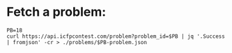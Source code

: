 # Fetch a problem:

```ShellSession
PB=18
curl https://api.icfpcontest.com/problem?problem_id=$PB | jq '.Success | fromjson' -cr > ./problems/$PB-problem.json
```
